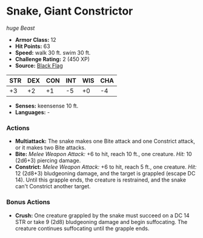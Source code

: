 # Snake, Giant Constrictor

*huge* *Beast*

- **Armor Class:** 12
- **Hit Points:** 63 
- **Speed:** walk 30 ft. swim 30 ft.
- **Challenge Rating:** 2 (450 XP)
- **Source:** [Black Flag](https://koboldpress.com/kpstore/product/tovrpg-pg-mv/)

| STR | DEX | CON | INT | WIS | CHA |
| --- | --- | --- | --- | --- | --- |
| +3 | +2 | +1 | -5 | +0 | -4 |

- **Senses:** keensense 10 ft.
- **Languages:** -

### Actions

- **Multiattack:** The snake makes one Bite attack and one Constrict attack, or it makes two Bite attacks.
- **Bite:** _Melee Weapon Attack:_ +6 to hit, reach 10 ft., one creature. _Hit:_ 10 (2d6+3) piercing damage.
- **Constrict:** _Melee Weapon Attack:_ +6 to hit, reach 5 ft., one creature. _Hit:_ 12 (2d8+3) bludgeoning damage, and the target is grappled (escape DC 14). Until this grapple ends, the creature is restrained, and the snake can't Constrict another target.

### Bonus Actions

- **Crush:** One creature grappled by the snake must succeed on a DC 14 STR or take 9 (2d8) bludgeoning damage and begin suffocating. The creature continues suffocating until the grapple ends.
